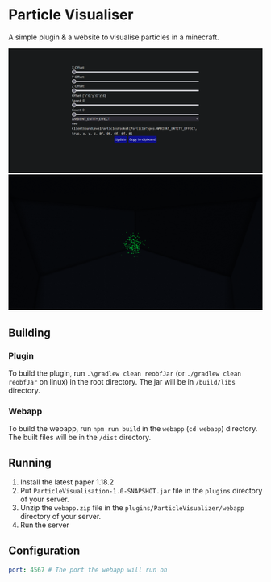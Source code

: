 # Particle Visualiser

A simple plugin & a website to visualise particles in a minecraft. 

![Website](/readme/preview-browser.png)
![Minecraft](readme/preview-mc.png)

## Building 

### Plugin
To build the plugin, run `.\gradlew clean reobfJar` (or `./gradlew clean reobfJar` on linux) in the root directory. 
The jar will be in `/build/libs` directory.

### Webapp

To build the webapp, run `npm run build` in the `webapp` (`cd webapp`) directory. 
The built files will be in the `/dist` directory.

## Running 
1. Install the latest paper 1.18.2 
2. Put `ParticleVisualisation-1.0-SNAPSHOT.jar` file in the `plugins` directory of your server.
3. Unzip the `webapp.zip` file in the `plugins/ParticleVisualizer/webapp` directory of your server.
4. Run the server

## Configuration

```yaml
port: 4567 # The port the webapp will run on
```